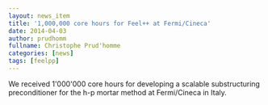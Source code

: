 ```yaml
---
layout: news_item
title: '1,000,000 core hours for Feel++ at Fermi/Cineca'
date: 2014-04-03
author: prudhomm
fullname: Christophe Prud'homme
categories: [news]
tags: [feelpp]
---
```


We received 1'000'000 core hours for developing a scalable substructuring
preconditioner for the h-p mortar method at Fermi/Cineca in Italy.
